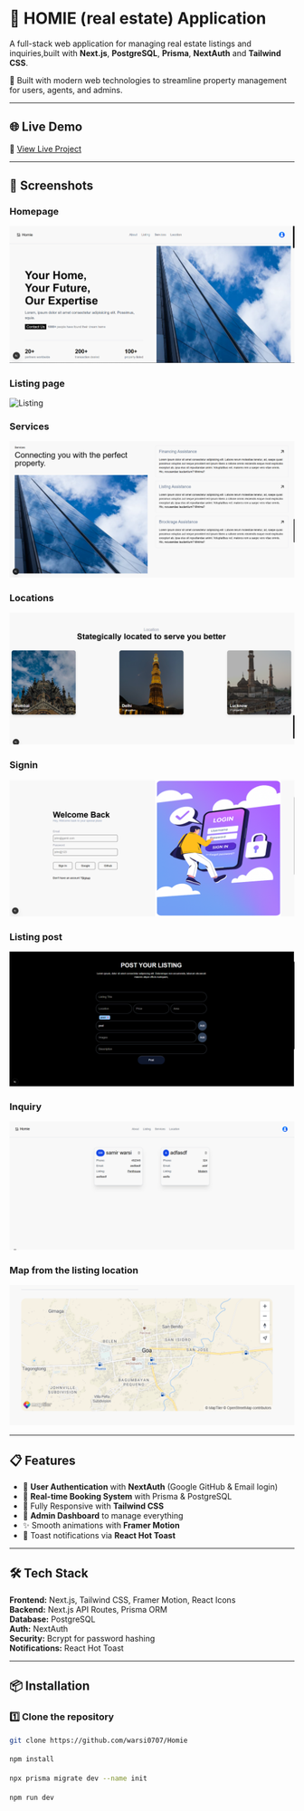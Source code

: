 # 🚗 HOMIE (real estate) Application

A full-stack web application for managing real estate listings and inquiries,built with **Next.js**, **PostgreSQL**, **Prisma**, **NextAuth** and **Tailwind CSS**.


🚀 Built with modern web technologies to streamline property management for users, agents, and admins.

---

## 🌐 Live Demo
🔗 [View Live Project](https://homie-xi.vercel.app)

---

## 📸 Screenshots

### Homepage
![Homepage](public/screenshots/home.png)

### Listing page
![Listing](public/screenshots/listing.png)

### Services
![Services](public/screenshots/services.png)

### Locations 
![Location](public/screenshots/location.png)

### Signin
![Signin](public/screenshots/signin.png)

### Listing post 
![Listing post](public/screenshots/postlisting.png)

### Inquiry
![Inquiry](public/screenshots/inquiry.png)

### Map from the listing location 
![Map](public/screenshots/listingLocation.png)


---

## 📋 Features

- 🔐 **User Authentication** with **NextAuth** (Google GitHub & Email login)
- 📅 **Real-time Booking System** with Prisma & PostgreSQL
- 📱 Fully Responsive with **Tailwind CSS**
- 🔄 **Admin Dashboard** to manage everything 
- ✨ Smooth animations with **Framer Motion**
- 🔔 Toast notifications via **React Hot Toast**

---

## 🛠️ Tech Stack
**Frontend:** Next.js, Tailwind CSS, Framer Motion, React Icons  
**Backend:** Next.js API Routes, Prisma ORM  
**Database:** PostgreSQL  
**Auth:** NextAuth  
**Security:** Bcrypt for password hashing  
**Notifications:** React Hot Toast

---

## 📦 Installation

### 1️⃣ Clone the repository
```bash
git clone https://github.com/warsi0707/Homie

npm install

npx prisma migrate dev --name init

npm run dev
```

